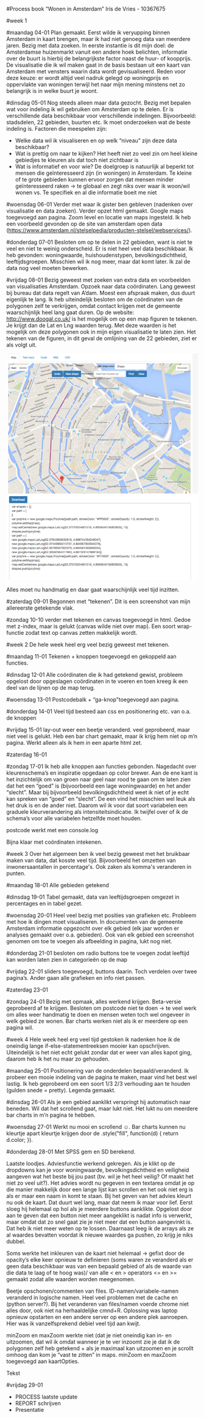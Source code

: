 #Process book
“Wonen  in Amsterdam”
Iris de Vries - 10367675

#week 1

#maandag 04-01
Plan gemaakt. Eerst wilde ik veryupping binnen Amsterdam in kaart brengen, maar ik had niet genoeg data van meerdere jaren. Bezig met data zoeken. In eerste instantie is dit mijn doel: de Amsterdamse huizenmarkt vanuit een andere hoek belichten, informatie over de buurt is hierbij de belangrijkste factor naast de huur- of koopprijs. De visualisatie die ik wil maken gaat in de basis bestaan uit een kaart van Amsterdam met vensters waarin data wordt gevisualiseerd. Reden voor deze keuze: er wordt altijd veel nadruk gelegd op woningprijs en oppervlakte van woningen terwijl het naar mijn mening minstens net zo belangrijk is in welke buurt je woont.

#dinsdag 05-01
Nog steeds alleen maar data gezocht. Bezig met bepalen wat voor indeling ik wil gebruiken om Amsterdam op te delen. Er is verschillende data beschikbaar voor verschillende indelingen. Bijvoorbeeld: stadsdelen, 22 gebieden, buurten etc. Ik moet onderzoeken wat de beste indeling is. Factoren die meespelen zijn: 
- Welke data wil ik visualiseren en op welk “niveau” zijn deze data beschikbaar?
- Wat is prettig om naar te kijken? Het heeft niet zo veel zin om heel kleine gebiedjes te kleuren als dat toch  niet zichtbaar is
- Wat is informatief en voor wie? De doelgroep is natuurlijk al beperkt tot mensen die geïnteresseerd zijn (in woningen) in Amsterdam. Te kleine of te grote gebieden kunnen ervoor zorgen dat mensen minder geïnteresseerd raken -> te globaal en zegt niks over waar ik woon/wil wonen vs. Te specifiek en al die informatie boeit me niet

#woensdag 06-01
Verder met waar ik gister ben gebleven (nadenken over visualisatie en data zoeken). Verder opzet html gemaakt. Google maps toegevoegd aan pagina. Zoom level en locatie van maps ingesteld. Ik heb een voorbeeld gevonden op de site van amsterdam open data (https://www.amsterdam.nl/stelselpedia/producten-stelsel/webservices/). 

#donderdag 07-01
Besloten om op te delen in 22 gebieden, want is niet te veel en niet te weinig onderscheid. Er is niet heel veel data beschikbaar. Ik heb gevonden: woningwaarde, huishoudenstypen, bevolkingsdichtheid, leeftijdsgroepen. Misschien wil ik nog meer, maar dat komt later. Ik zal de data nog veel moeten bewerken.

#vrijdag 08-01
Bezig geweest met zoeken van extra data en voorbeelden van visualisaties Amsterdam. Opzoek naar data coördinaten. Lang geweest bij bureau dat data regelt van A’dam. Moest een afspraak maken, dus duurt eigenlijk te lang. Ik heb uiteindelijk besloten om de coördinaten van de polygonen zelf te verkrijgen, omdat contact krijgen met de gemeente waarschijnlijk heel lang gaat duren. Op de website: http://www.doogal.co.uk/ is het mogelijk om op een map figuren te tekenen. Je krijgt dan de Lat en Lng waarden terug. Met deze waarden is het mogelijk om deze polygonen ook in mijn eigen visualisatie te laten zien. Het tekenen van de figuren, in dit geval de omlijning van de 22 gebieden, ziet er als volgt uit.

![Alt text](https://raw.githubusercontent.com/IrisdeVries/project/master/doc/Schermafbeelding%202016-01-27%20om%2022.59.51.png)
![Alt text](https://raw.githubusercontent.com/IrisdeVries/project/master/doc/Schermafbeelding%202016-01-27%20om%2023.00.01.png)

Alles moet nu handmatig en daar gaat waarschijnlijk veel tijd inzitten.

#zaterdag 09-01
Begonnen met “tekenen”. Dit is een screenshot van mijn allereerste getekende vlak.
 


#zondag 10-10
verder met tekenen en canvas toegevoegd in html. Gedoe met z-index, maar is gelukt (canvas wilde niet over map). Een soort wrap-functie zodat text op canvas zetten makkelijk wordt.

 

#week 2
De hele week heel erg veel bezig geweest met tekenen.

#maandag 11-01
Tekenen + knoppen toegevoegd en gekoppeld aan functies.

#dinsdag 12-01
Alle coördinaten die ik had getekend gewist, probleem opgelost door opgeslagen coördinaten in te voeren en toen kreeg ik een deel van de lijnen op de map terug.

#woensdag 13-01
Postcodebalk + “ga-knop”toegevoegd aan pagina.

#donderdag 14-01
Veel tijd besteed aan css en positionering etc. van o.a. de knoppen

#vrijdag 15-01
lay-out weer een beetje veranderd. veel geprobeerd, maar niet veel is gelukt. Heb een bar chart gemaakt, maar ik krijg hem niet op m’n pagina. Werkt alleen als ik hem in een aparte html zet.

#zaterdag 16-01

#zondag 17-01
Ik heb alle knoppen aan functies gebonden. Nagedacht over kleurenschema’s en inspiratie opgedaan op color brewer. Aan de ene kant is het inzichtelijk om van groen naar geel naar rood te gaan om te laten zien dat het een “goed” is (bijvoorbeeld een lage woningwaarde) en het ander “slecht”. Maar bij bijvoorbeeld bevolkingsdichtheid weet ik niet of je echt kan spreken van “goed” en “slecht”. De een vind het misschien wel leuk als het druk is en de ander niet. Daarom wil ik voor dat soort variabelen een graduele kleurverandering als intensiteitsindicatie. Ik twijfel over of ik de schema’s voor alle variabelen hetzelfde moet houden.

postcode werkt met een console.log

Bijna klaar met coördinaten intekenen.

#week 3
Over het algemeen ben ik veel bezig geweest met het bruikbaar maken van data, dat kosste veel tijd. Bijvoorbeeld het omzetten van inwonersaantallen in percentage's. Ook zaken als komma's veranderen in punten. 

#maandag 18-01
Alle gebieden getekend

#dinsdag 19-01
Tabel gemaakt, data van leeftijdsgroepen omgezet in percentages en in tabel gezet. 

#woensdag 20-01
Heel veel bezig met posities van grafieken etc. Probleem met hoe ik dingen moet visualiseren. In documenten van de gemeente Amsterdam informatie opgezocht over elk gebied (elk jaar worden er analyses gemaakt over o.a. gebieden). Ook van elk gebied een screenshot genomen om toe te voegen als afbeelding in pagina, lukt nog niet.

#donderdag 21-01
besloten om radio buttons toe te voegen zodat leeftijd kan worden laten zien in categorieën op de map

#vrijdag 22-01
sliders toegevoegd, buttons daarin. Toch verdelen over twee pagina’s. Ander gaan alle grafieken en info niet passen.

#zaterdag 23-01

#zondag 24-01
Bezig met opmaak, alles werkend krijgen. Beta-versie geprobeerd af te krijgen. Besloten om postcode niet te doen -> te veel werk om alles weer handmatig te doen en mensen weten toch wel ongeveer in welk gebied ze wonen. Bar charts werken niet als ik er meerdere op een pagina wil.

#week 4
Hele week heel erg veel tijd gestoken ik nadenken hoe ik de oneindig lange if-else-statementreeksen mooier kan opschrijven. Uiteindelijk is het niet echt gelukt zondar dat er weer van alles kapot ging, daarom heb ik het nu maar zo gehouden.

#maandag 25-01
Positionering van de onderdelen bepaald/veranderd. Ik probeer een mooie indeling van de pagina te maken, maar vind het best wel lastig. Ik heb geprobeerd om een soort 1/3 2/3 verhouding aan te houden (gulden snede = pretty). Legenda gemaakt.

#dinsdag 26-01
Als je een gebied aanklikt verspringt hij automatisch naar beneden. Wil dat het scrollend gaat, maar lukt niet. Het lukt nu om meerdere bar charts in m’n pagina te hebben.

#woensdag 27-01
Werkt nu mooi en scrollend ☺. Bar charts kunnen nu kleurtje apart kleurtje krijgen door de .style("fill", function(d) { return d.color; }). 

#donderdag 28-01
Met SPSS gem en SD berekend.

Laatste loodjes. Adviesfunctie werkend gekregen. Als je klikt op de dropdowns kan je voor woningwaarde, bevolkingsdichtheid en veiligheid aangeven wat het beste bij jou past (bv. wil je het heel veilig? Of maakt het niet zo veel uit?). Het advies wordt nu gegeven in een textarea omdat je op die manier makkelijk door een lange lijst kan scrollen en het ook niet erg is als er maar een naam in komt te staan. Bij het geven van het advies kleurt nu ook de kaart. Dat duurt wel lang, maar dat neem ik maar voor lief. Eerst sloeg hij helemaal op hol als je meerdere buttons aanklikte. Opgelost door aan te geven dat een button niet meer aangeklikt is nadat info is verwerkt, maar omdat dat zo snel gaat zie je niet meer dat een button aangevinkt is. Dat heb ik niet meer weten op  te lossen. Daarnaast leeg ik de arrays als ze al waardes bevatten voordat ik nieuwe waardes ga pushen, zo krijg je niks dubbel.

Soms werkte het inkleuren van de kaart niet helemaal -> gefixt door de opacity’s elke keer opnieuw te definieren (soms waren ze veranderd als er geen data beschikbaar was van een bepaald gebied of als de waarde van die data te laag of te hoog was)/ van alle < en > operators <= en >= gemaakt zodat alle waarden worden meegenomen.

Beetje opschonen/commenten van files. ID-namen/variabele-namen veranderd in logische namen. Heel veel problemen met de cache en (python server?). Bij het veranderen van files/namen voerde chrome niet alles door, ook niet na herhaaldelijke cmnd+R. Oplossing was laptop opnieuw opstarten en een andere server op een andere plek aanroepen. Hier was ik vanzelfsprekend debiel veel tijd aan kwijt.

minZoom en maxZoom werkte niet (dat je niet oneindig kan in- en uitzoomen, dat wil ik omdat wanneer je te ver inzoomt zie je dat ik de polygonen zelf heb getekend + als je maximaal kan uitzoomen en je scrollt omhoog dan kom je “vast te zitten” in maps. minZoom en maxZoom toegevoegd aan kaartOpties.

Tekst 

#vrijdag 29-01
- PROCESS laatste update
- REPORT schrijven
- Presentatie
